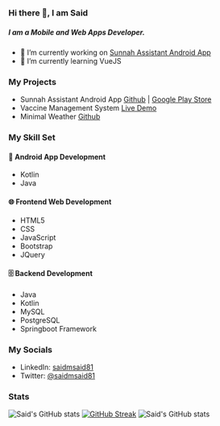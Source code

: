 ### Hi there 👋, I am Said

##### I am a Mobile and Web Apps Developer.
-  🔭 I’m currently working on [Sunnah Assistant Android App](https://github.com/saidmsaid81/SunnahAssistant) 
-  🌱 I’m currently learning VueJS

### My Projects

- Sunnah Assistant Android App [Github](https://github.com/saidmsaid81/SunnahAssistant) | [Google Play Store](https://play.google.com/store/apps/details?id=com.thesunnahrevival.sunnahassistant)
- Vaccine Management System [Live Demo](https://nakuru-vms.herokuapp.com/)
- Minimal Weather [Github](https://github.com/saidmsaid81/Minimal-Weather)

### My Skill Set  
#### 📱 Android App Development

- Kotlin
- Java


#### 🌐 Frontend Web Development

- HTML5
- CSS
- JavaScript
- Bootstrap
- JQuery

#### 🗄️ Backend Development

- Java
- Kotlin
- MySQL
- PostgreSQL
- Springboot Framework

### My Socials
- LinkedIn: [saidmsaid81](https://linkedin.com/in/saidmsaid81)
-  Twitter: [@saidmsaid81](https://twitter.com/saidmsaid81)


### Stats

![Said's GitHub stats](https://github-readme-stats.vercel.app/api?username=saidmsaid81&count_private=true&theme=dracula&count_private=true&show_icons=true)
[![GitHub Streak](https://github-readme-streak-stats.herokuapp.com/?user=saidmsaid81&theme=dracula)](https://git.io/streak-stats)
![Said's GitHub stats](https://github-readme-stats.vercel.app/api/top-langs/?username=saidmsaid81&exclude_repo=surah-al-mulk,Surah-al-kahf-,cordova-plugin-local-notifications&theme=dracula)





<!--
**saidmsaid81/saidmsaid81** is a ✨ _special_ ✨ repository because its `README.md` (this file) appears on your GitHub profile.

Here are some ideas to get you started:

- 🔭 I’m currently working on ...
- 🌱 I’m currently learning ...
- 👯 I’m looking to collaborate on ...
- 🤔 I’m looking for help with ...
- 💬 Ask me about ...
- 📫 How to reach me: ...
- 😄 Pronouns: ...
- ⚡ Fun fact: ...
-->
